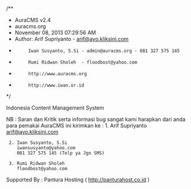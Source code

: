 /**
 * AuraCMS v2.4
 * auracms.org
 * November 08, 2013 07:29:56 AM 
 * Author: 	Arif Supriyanto     - arif@ayo.kliksini.com  
 *			Iwan Susyanto, S.Si - admin@auracms.org - 081 327 575 145      
 *			Rumi Ridwan Sholeh  - floodbost@yahoo.com    
 * 			http://www.auracms.org
 *			http://www.iwan.or.id
 */

Indonesia Content Management System

NB : Saran dan Kritik serta informasi bug sangat kami harapkan dari anda para pemakai AuraCMS ini kirimkan ke :
     1. Arif Supriyanto
   		arif@ayo.kliksini.com

	 2. Iwan Susyanto, S.Si
   		iwansusyanto@yahoo.com
   		081 327 575 145 (Telp ya Jgn SMS)

	 3. Rumi Ridwan Sholeh
   		floodbost@yahoo.com
		
Supported By : Pantura Hosting ( http://panturahost.co.id )
